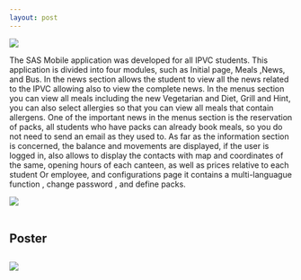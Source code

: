 ```yaml
---
layout: post
---
```

<img src="{{ site.baseurl }}/images/imagem_welcome.png"/>


The SAS Mobile application was developed for all IPVC students.
This application is divided into four modules, such as Initial page, Meals ,News, and Bus.
In the news section allows the student to view all the news related to the IPVC allowing also to view the complete news. In the menus section you can view all meals including the new Vegetarian and Diet, Grill and Hint, you can also select allergies so that you can view all meals that contain allergens. One of the important news in the menus section is the reservation of packs, all students who have packs can already book meals, so you do not need to send an email as they used to.
As far as the information section is concerned, the balance and movements are displayed, if the user is logged in, also allows to display the contacts with map and coordinates of the same, opening hours of each canteen, as well as prices relative to each student Or employee, and configurations page it contains a multi-languague function , change password , and define packs.


 <img src="{{ site.baseurl }}/images/sas_mobile_v21.png" />
 <br>
 <br>
 <h2> Poster <h2/>
  <img src="{{ site.baseurl }}/images/sas_mobile_poster.png" />
